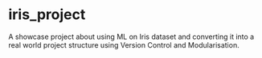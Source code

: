 # iris_project
A showcase project about using ML on Iris dataset and converting it into a real world project structure using Version Control and Modularisation.